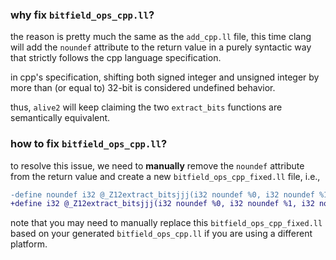 ### why fix `bitfield_ops_cpp.ll`?
the reason is pretty much the same as the `add_cpp.ll` file, this time clang will add the `noundef` attribute to the return value in a purely syntactic way that strictly follows the cpp language specification.

in cpp's specification, shifting both signed integer and unsigned integer by more than (or equal to) 32-bit is considered undefined behavior.

thus, `alive2` will keep claiming the two `extract_bits` functions are semantically equivalent.

### how to fix `bitfield_ops_cpp.ll`?
to resolve this issue, we need to **manually** remove the `noundef` attribute from the return value and create a new `bitfield_ops_cpp_fixed.ll` file, i.e.,

```diff
-define noundef i32 @_Z12extract_bitsjjj(i32 noundef %0, i32 noundef %1, i32 noundef %2) #0 {
+define i32 @_Z12extract_bitsjjj(i32 noundef %0, i32 noundef %1, i32 noundef %2) #0 {
```

note that you may need to manually replace this `bitfield_ops_cpp_fixed.ll` based on your generated `bitfield_ops_cpp.ll` if you are using a different platform.
